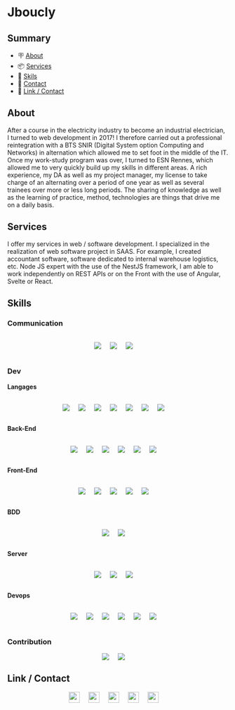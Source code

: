 # Jboucly

## Summary

- 🪧 [About](#About)
- 📦 [Services](#Services)
- 🚀 [Skils](#Skills)
- 📩 [Contact](#Contact)
- 🔗 [Link / Contact](#Link-/-Contact)

## About

After a course in the electricity industry to become an industrial electrician, I turned to web development in 2017!
I therefore carried out a professional reintegration with a BTS SNIR (Digital System option Computing and Networks) in alternation which allowed me to set foot in the middle of the IT. Once my work-study program was over, I turned to ESN Rennes, which allowed me to very quickly build up my skills in different areas. A rich experience, my DA as well as my project manager, my license to take charge of an alternating over a period of one year as well as several trainees over more or less long periods.
The sharing of knowledge as well as the learning of practice, method, technologies are things that drive me on a daily basis.

## Services

I offer my services in web / software development. I specialized in the realization of web software project in SAAS. For example, I created accountant software, software dedicated to internal warehouse logistics, etc.
Node JS expert with the use of the NestJS framework, I am able to work independently on REST APIs or on the Front with the use of Angular, Svelte or React.

## Skills

### Communication

<br>
<div style="display: flex; align-items: center; justify-content: center">
    <div style="margin-right: 20px">
        <img src="https://img.shields.io/badge/Gmail-D14836?style=for-the-badge&logo=gmail&logoColor=white" />
    </div>
    <div style="margin-right: 20px">
        <img src="https://img.shields.io/badge/Slack-4A154B?style=for-the-badge&logo=slack&logoColor=white" />
    </div>
    <div style="margin-right: 20px">
        <img src="https://img.shields.io/badge/Microsoft_Teams-6264A7?style=for-the-badge&logo=microsoft-teams&logoColor=white" />
    </div>
</div>
<br>

### Dev

**Langages**

<br>
<div style="display: flex; align-items: center; justify-content: center">
    <div style="margin-right: 20px">
        <img src="https://img.shields.io/badge/HTML5-E34F26?style=for-the-badge&logo=html5&logoColor=white" />
    </div>
    <div style="margin-right: 20px">
        <img src="https://img.shields.io/badge/CSS3-1572B6?style=for-the-badge&logo=css3&logoColor=white" />
    </div>
    <div style="margin-right: 20px">
        <img src="https://img.shields.io/badge/Sass-CC6699?style=for-the-badge&logo=sass&logoColor=white    " />
    </div>
     <div style="margin-right: 20px">
        <img src="https://img.shields.io/badge/JavaScript-F7DF1E?style=for-the-badge&logo=javascript&logoColor=black" />
    </div>
    <div style="margin-right: 20px">
        <img src="https://img.shields.io/badge/TypeScript-007ACC?style=for-the-badge&logo=typescript&logoColor=white" />
    </div>
    <div style="margin-right: 20px">
        <img src="https://img.shields.io/badge/TypeScript-007ACC?style=for-the-badge&logo=typescript&logoColor=white" />
    </div>
    <div style="margin-right: 20px">
        <img src="https://img.shields.io/badge/JSON-000?style=for-the-badge&logo=json&logoColor=white" />
    </div>
</div>
<br>

**Back-End**

<br>
<div style="display: flex; align-items: center; justify-content: center">
    <div style="margin-right: 20px">
        <img src="https://img.shields.io/badge/NestJS-ea2845?style=for-the-badge&logo=nestjs&logoColor=white" />
    </div>
    <div style="margin-right: 20px">
        <img src="https://img.shields.io/badge/Node.js-43853D?style=for-the-badge&logo=node.js&logoColor=white" />
    </div>
    <div style="margin-right: 20px">
        <img src="https://img.shields.io/badge/Fastify-000?style=for-the-badge&logo=fastify&logoColor=white" />
    </div>
    <div style="margin-right: 20px">
        <img src="https://img.shields.io/badge/Express.js-404D59?style=for-the-badge" />
    </div>
    <div style="margin-right: 20px">
        <img src="https://img.shields.io/badge/REST-API-000?style=for-the-badge&logo=restapi&logoColor=white" />
    </div>
    <div style="margin-right: 20px">
        <img src="https://img.shields.io/badge/service-api-blue?style=for-the-badge&logo=restapi&logoColor=white" />
    </div>
</div>
<br>

**Front-End**

<br>
<div style="display: flex; align-items: center; justify-content: center">
    <div style="margin-right: 20px">
        <img src="https://img.shields.io/badge/Angular-DD0031?style=for-the-badge&logo=angular&logoColor=white" />
    </div>
    <div style="margin-right: 20px">
        <img src="https://img.shields.io/badge/React-20232A?style=for-the-badge&logo=react&logoColor=61DAFB" />
    </div>
    <div style="margin-right: 20px">
        <img src="https://img.shields.io/badge/Svelte-4A4A55?style=for-the-badge&logo=svelte&logoColor=FF3E00" />
    </div>
    <div style="margin-right: 20px">
        <img src="https://img.shields.io/badge/Vue.js-35495E?style=for-the-badge&logo=vue.js&logoColor=4FC08D" />
    </div>
    <div style="margin-right: 20px">
        <img src="https://img.shields.io/badge/Bootstrap-563D7C?style=for-the-badge&logo=bootstrap&logoColor=white" />
    </div>
</div>
<br>

**BDD**

<br>
<div style="display: flex; align-items: center; justify-content: center">
    <div style="margin-right: 20px">
        <img src="https://img.shields.io/badge/MySQL-00000F?style=for-the-badge&logo=mysql&logoColor=white" />
    </div>
    <div style="margin-right: 20px">
        <img src="https://img.shields.io/badge/PostgreSQL-316192?style=for-the-badge&logo=postgresql&logoColor=white" />
    </div>
</div>
<br>

**Server**

<br>
<div style="display: flex; align-items: center; justify-content: center">
    <div style="margin-right: 20px">
        <img src="https://img.shields.io/badge/Heroku-430098?style=for-the-badge&logo=heroku&logoColor=white" />
    </div>
    <div style="margin-right: 20px">
        <img src="https://img.shields.io/badge/Amazon_AWS-232F3E?style=for-the-badge&logo=amazon-aws&logoColor=white" />
    </div>
    <div style="margin-right: 20px">
        <img src="https://img.shields.io/badge/Docker-0162cc?style=for-the-badge&logo=docker&logoColor=white" />
    </div>
</div>
<br>

**Devops**

<br>
<div style="display: flex; align-items: center; justify-content: center">
    <div style="margin-right: 20px">
        <img src="https://img.shields.io/badge/Cloudflare-F38020?style=for-the-badge&logo=Cloudflare&logoColor=white" />
    </div>
    <div style="margin-right: 20px">
        <img src="https://img.shields.io/badge/GitHub_Actions-2088FF?style=for-the-badge&logo=github&logoColor=whitee" />
    </div>
    <div style="margin-right: 20px">
        <img src="https://img.shields.io/badge/Heroku-430098?style=for-the-badge&logo=heroku&logoColor=white" />
    </div>
    <div style="margin-right: 20px">
        <img src="https://img.shields.io/badge/Sonar%20cloud-F3702A?style=for-the-badge&logo=sonarcloud&logoColor=white" />
    </div>
    <div style="margin-right: 20px">
        <img src="https://img.shields.io/badge/Vercel-000000?style=for-the-badge&logo=vercel&logoColor=white" />
    </div>
    <div style="margin-right: 20px">
        <img src="https://img.shields.io/badge/ovh-000?style=for-the-badge&logo=ovh&logoColor=white" />
    </div>
</div>
<br>

### Contribution

<div style="display: flex; align-items: center; justify-content: center">
    <div style="margin-right: 20px">
        <img src="https://img.shields.io/badge/StackOverflow-f58224?style=for-the-badge&logo=stackoverflow&logoColor=white" />
    </div>
    <div style="margin-right: 20px">
        <img src="https://img.shields.io/badge/MagicMirror2-RPI-000?style=for-the-badge&logo=deta&logoColor=white" />
    </div>
</div>

## Link / Contact

<div style="display: flex; align-items: center; justify-content: center">
    <a href="https://github.com/jboucly?tab=repositories">
        <img src="https://upload.wikimedia.org/wikipedia/commons/thumb/9/95/Font_Awesome_5_brands_github.svg/1200px-Font_Awesome_5_brands_github.svg.png" width="25px" style="margin-right: 20px">
    </a>
    <a href="https://www.malt.fr/profile/julienboucly">
        <img src="https://www.karimbouamama.com/static/media/malt.a65aebc5.png" width="25px" style="margin-right: 20px">
    </a>
    <a href="https://www.linkedin.com/in/julien-boucly/">
        <img src="https://upload.wikimedia.org/wikipedia/commons/thumb/f/f8/LinkedIn_icon_circle.svg/800px-LinkedIn_icon_circle.svg.png" width="25px" style="margin-right: 20px">
    </a>
    <a href="https://jboucly.fr">
        <img src="https://upload.wikimedia.org/wikipedia/commons/thumb/c/c4/Globe_icon.svg/1024px-Globe_icon.svg.png" width="25px" style="margin-right: 20px">
    </a>
    <a href="mailto: julien.boucly.pro@gmail.com">
        <img src="https://icons.veryicon.com/png/o/internet--web/billion-square-cloud/mail-213.png" width="25px" style="margin-right: 20px">
    </a>
</div>
